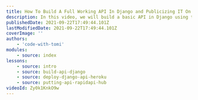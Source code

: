 ```yaml
---
title: How To Build A Full Working API In Django and Publicizing IT On RapidAPI
description: In this video, we will build a basic API in Django using the Django Rest Framework, deploy it on heroku and put it on RapidAPI Hub.
publishedDate: 2021-09-22T17:49:44.101Z
lastModifiedDate: 2021-09-22T17:49:44.101Z
coverImage: ''
authors:
    - 'code-with-tomi'
modules:
    - source: index
lessons:
    - source: intro
    - source: build-api-django
    - source: deploy-django-api-heroku
    - source: putting-api-rapidapi-hub
videoId: Zy0k1KnkO9w
---
```

